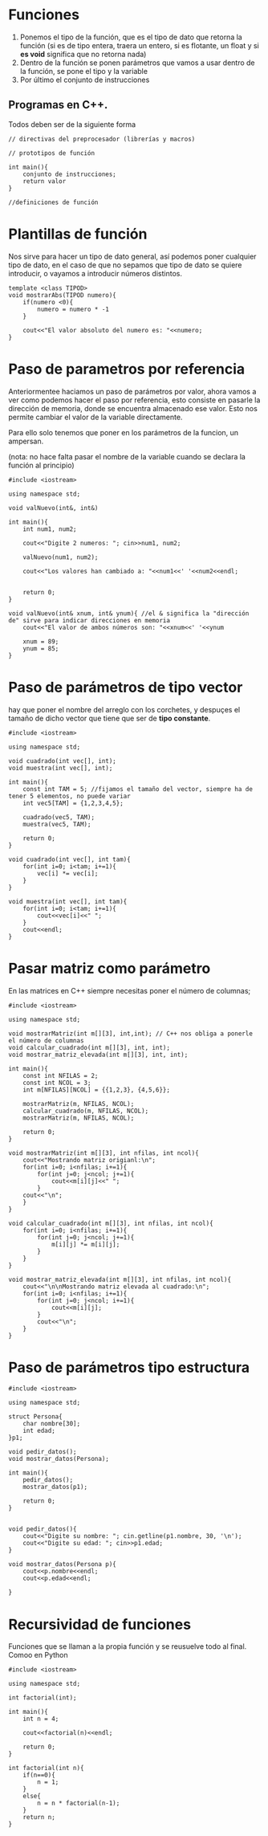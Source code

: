# Funciones

1. Ponemos el tipo de la función, que es el tipo de dato que retorna la función (si es de tipo entera, traera un entero, si es flotante, un float y si **es void** significa que no retorna nada)
2. Dentro de la función se ponen parámetros que vamos a usar dentro de la función, se pone el tipo y la variable
3. Por último el conjunto de instrucciones


## Programas en C++.

Todos deben ser de la siguiente forma

```
// directivas del preprocesador (librerías y macros)

// prototipos de función

int main(){
    conjunto de instrucciones;
    return valor
}

//definiciones de función
```


# Plantillas de función

Nos sirve para hacer un tipo de dato general, así podemos poner cualquier tipo de dato, en el caso de que no sepamos que tipo de dato se quiere introducir, o vayamos a introducir números distintos.

```
template <class TIPOD>
void mostrarAbs(TIPOD numero){
    if(numero <0){
        numero = numero * -1
    }

    cout<<"El valor absoluto del numero es: "<<numero;
}

```

# Paso de parametros por referencia
Anteriormentee haciamos un paso de parámetros por valor, ahora vamos a ver como podemos hacer el paso por referencia, esto consiste en pasarle la dirección de memoria, donde se encuentra almacenado ese valor. Esto nos permite cambiar el valor de la variable directamente.  

Para ello solo tenemos que poner en los parámetros de la funcion, un ampersan.

(nota: no hace falta pasar el nombre de la variable cuando se declara la función al principio)


```
#include <iostream>

using namespace std;

void valNuevo(int&, int&)

int main(){
    int num1, num2;

    cout<<"Digite 2 numeros: "; cin>>num1, num2;
    
    valNuevo(num1, num2);

    cout<<"Los valores han cambiado a: "<<num1<<' '<<num2<<endl;


    return 0;
}

void valNuevo(int& xnum, int& ynum){ //el & significa la "dirección de" sirve para indicar direcciones en memoria
    cout<<"El valor de ambos números son: "<<xnum<<' '<<ynum

    xnum = 89;
    ynum = 85;
}
```

# Paso de parámetros de tipo vector

hay que poner el nombre del arreglo con los corchetes, y despuçes el tamaño de dicho vector que tiene que ser de **tipo constante**.

```
#include <iostream>

using namespace std;

void cuadrado(int vec[], int);
void muestra(int vec[], int);

int main(){
    const int TAM = 5; //fijamos el tamaño del vector, siempre ha de tener 5 elementos, no puede variar
    int vec5[TAM] = {1,2,3,4,5};

    cuadrado(vec5, TAM);
    muestra(vec5, TAM);

    return 0;
}

void cuadrado(int vec[], int tam){
    for(int i=0; i<tam; i+=1){
        vec[i] *= vec[i];
    }
}

void muestra(int vec[], int tam){
    for(int i=0; i<tam; i+=1){
        cout<<vec[i]<<" ";
    }
    cout<<endl;
}

```

# Pasar matriz como parámetro

En las matrices en C++ siempre necesitas poner el número de columnas;



```
#include <iostream>

using namespace std;

void mostrarMatriz(int m[][3], int,int); // C++ nos obliga a ponerle el número de columnas
void calcular_cuadrado(int m[][3], int, int);
void mostrar_matriz_elevada(int m[][3], int, int);

int main(){
    const int NFILAS = 2;
    const int NCOL = 3;
    int m[NFILAS][NCOL] = {{1,2,3}, {4,5,6}};

    mostrarMatriz(m, NFILAS, NCOL);
    calcular_cuadrado(m, NFILAS, NCOL);
    mostrarMatriz(m, NFILAS, NCOL);

    return 0;
}

void mostrarMatriz(int m[][3], int nfilas, int ncol){
    cout<<"Mostrando matriz origianl:\n";
    for(int i=0; i<nfilas; i+=1){
        for(int j=0; j<ncol; j+=1){
            cout<<m[i][j]<<" ";
        }
    cout<<"\n";
    }
}

void calcular_cuadrado(int m[][3], int nfilas, int ncol){
    for(int i=0; i<nfilas; i+=1){
        for(int j=0; j<ncol; j+=1){
            m[i][j] *= m[i][j];
        }
    }
}

void mostrar_matriz_elevada(int m[][3], int nfilas, int ncol){
    cout<<"\n\nMostrando matriz elevada al cuadrado:\n";
    for(int i=0; i<nfilas; i+=1){
        for(int j=0; j<ncol; i+=1){
            cout<<m[i][j];
        }
        cout<<"\n";
    }
}
```

# Paso de parámetros tipo estructura

```
#include <iostream>

using namespace std;

struct Persona{
    char nombre[30];
    int edad;
}p1; 

void pedir_datos();
void mostrar_datos(Persona);

int main(){
    pedir_datos();
    mostrar_datos(p1);

    return 0;
}


void pedir_datos(){
    cout<<"Digite su nombre: "; cin.getline(p1.nombre, 30, '\n');
    cout<<"Digite su edad: "; cin>>p1.edad;
}

void mostrar_datos(Persona p){
    cout<<p.nombre<<endl;
    cout<<p.edad<<endl;

}
```


# Recursividad de funciones

Funciones que se llaman a la propia función y se reusuelve todo al final. Comoo en Python

```
#include <iostream>

using namespace std;

int factorial(int);

int main(){
    int n = 4;

    cout<<factorial(n)<<endl;

    return 0;
}

int factorial(int n){
    if(n==0){
        n = 1;
    }
    else{
        n = n * factorial(n-1);
    }
    return n;
}
```